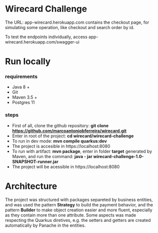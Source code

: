 # Wirecard Challenge

The URL: app-wirecard.herokuapp.com contains the checkout page, for simulating some operation, like checkout and search order by id.

To test the endpoints individually, access app-wirecard.herokuapp.com/swagger-ui


# Run locally

### requirements
- Java 8 +
- Git
- Maven 3.5 +
- Postgres 11
### steps
- First of all, clone the github repository: **git clone https://github.com/marcoantoniobferreira/wirecard.git**
- Enter in root of the project: **cd wirecard/wirecard-challenge**
- To run in dev mode: **mvn compile quarkus:dev**
- The project is accesible in https://localhost:8080
- To run with artifact: **mvn package**, enter in folder **target** generated by Maven, and run the command: **java - jar wirecard-challenge-1.0-SNAPSHOT-runner.jar**
- The project will be acessible in https://localhost:8080


# Architecture
The project was structured with packages separeted by business entities, and was used the pattern **Strategy** to build the payment behavior, and the pattern **Builder** to make object creation easier and more fluent, especially as they contain more than one attribute.
Some aspects was made respecting the Quarkus diretives, e.g. the setters and getters are created automatically by Panache in the entities.


